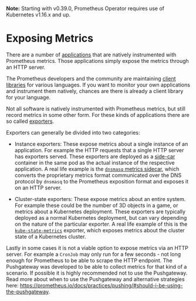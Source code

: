 <br>
<div class="alert alert-info" role="alert">
    <i class="fa fa-exclamation-triangle"></i><b> Note:</b> Starting with v0.39.0, Prometheus Operator requires use of Kubernetes v1.16.x and up.
</div>

# Exposing Metrics

There are a number of [applications](https://prometheus.io/docs/instrumenting/exporters/#directly-instrumented-software) that are natively instrumented with Prometheus metrics. Those applications simply expose the metrics through an HTTP server.

The Prometheus developers and the community are maintaining [client libraries](https://prometheus.io/docs/instrumenting/clientlibs/#client-libraries) for various languages. If you want to monitor your own applications and instrument them natively, chances are there is already a client library for your language.

Not all software is natively instrumented with Prometheus metrics, but still record metrics in some other form. For these kinds of applications there are so called [exporters](https://prometheus.io/docs/instrumenting/exporters/#third-party-exporters).

Exporters can generally be divided into two categories:

* Instance exporters: These expose metrics about a single instance of an application. For example the HTTP requests that a single HTTP server has exporters served. These exporters are deployed as a [side-car](http://blog.kubernetes.io/2015/06/the-distributed-system-toolkit-patterns.html) container in the same pod as the actual instance of the respective application. A real life example is the [`dnsmasq` metrics sidecar](https://github.com/kubernetes/dns/blob/master/docs/sidecar/README.md), which converts the proprietary metrics format communicated over the DNS protocol by `dnsmasq` to the Prometheus exposition format and exposes it on an HTTP server.

* Cluster-state exporters: These expose metrics about an entire system. For example these could be the number of 3D objects in a game, or metrics about a Kubernetes deployment. These exporters are typically deployed as a normal Kubernetes deployment, but can vary depending on the nature of the particular exporter. A real life example of this is the [`kube-state-metrics`](https://github.com/kubernetes/kube-state-metrics) exporter, which exposes metrics about the cluster state of a Kubernetes cluster.

Lastly in some cases it is not a viable option to expose metrics via an HTTP server. For example a `CronJob` may only run for a few seconds - not long enough for Prometheus to be able to scrape the HTTP endpoint. The Pushgateway was developed to be able to collect metrics for that kind of a scenario. If possible it is highly recommended not to use the Pushgateway. Read more about when to use the Pushgateway and alternative strategies here: https://prometheus.io/docs/practices/pushing/#should-i-be-using-the-pushgateway.

